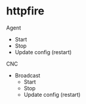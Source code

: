 # httpfire

Agent
- Start
- Stop
- Update config (restart)

CNC
- Broadcast
  - Start
  - Stop
  - Update config (restart)

